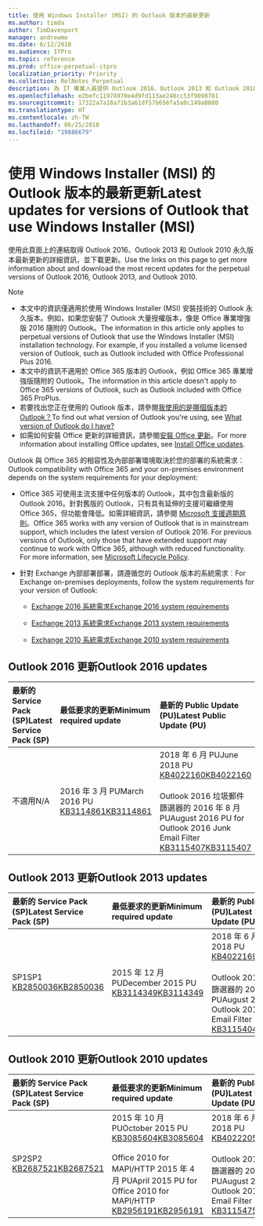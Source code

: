 ```yaml
---
title: 使用 Windows Installer (MSI) 的 Outlook 版本的最新更新
ms.author: timda
author: TimDavenport
manager: andrewmo
ms.date: 6/12/2018
ms.audience: ITPro
ms.topic: reference
ms.prod: office-perpetual-itpro
localization_priority: Priority
ms.collection: RelNotes_Perpetual
description: 為 IT 專業人員提供 Outlook 2016、Outlook 2013 和 Outlook 2010 永久版本的最新更新資訊連結
ms.openlocfilehash: e2befc11978970e4d9fd113ae248cc53f9090781
ms.sourcegitcommit: 17322a7a18a71b3a61df57b656fa5a0c149a8880
ms.translationtype: HT
ms.contentlocale: zh-TW
ms.lasthandoff: 06/25/2018
ms.locfileid: "19886679"
---
```

# <a name="latest-updates-for-versions-of-outlook-that-use-windows-installer-msi"></a><span data-ttu-id="0e14f-103">使用 Windows Installer (MSI) 的 Outlook 版本的最新更新</span><span class="sxs-lookup"><span data-stu-id="0e14f-103">Latest updates for versions of Outlook that use Windows Installer (MSI)</span></span>

<span data-ttu-id="0e14f-104">使用此頁面上的連結取得 Outlook 2016、Outlook 2013 和 Outlook 2010 永久版本最新更新的詳細資訊，並下載更新。</span><span class="sxs-lookup"><span data-stu-id="0e14f-104">Use the links on this page to get more information about and download the most recent updates for the perpetual versions of Outlook 2016, Outlook 2013, and Outlook 2010.</span></span>
  
> [!NOTE]
> - <span data-ttu-id="0e14f-p101">本文中的資訊僅適用於使用 Windows Installer (MSI) 安裝技術的 Outlook 永久版本。例如，如果您安裝了 Outlook 大量授權版本，像是 Office 專業增強版 2016 隨附的 Outlook。</span><span class="sxs-lookup"><span data-stu-id="0e14f-p101">The information in this article only applies to perpetual versions of Outlook that use the Windows Installer (MSI) installation technology. For example, if you installed a volume licensed version of Outlook, such as Outlook included with Office Professional Plus 2016.</span></span>
> - <span data-ttu-id="0e14f-107">本文中的資訊不適用於 Office 365 版本的 Outlook，例如 Office 365 專業增強版隨附的 Outlook。</span><span class="sxs-lookup"><span data-stu-id="0e14f-107">The information in this article doesn't apply to Office 365 versions of Outlook, such as Outlook included with Office 365 ProPlus.</span></span>
> - <span data-ttu-id="0e14f-108">若要找出您正在使用的 Outlook 版本，請參閱[我使用的是哪個版本的 Outlook？](https://support.office.com/article/b3a9568c-edb5-42b9-9825-d48d82b2257c)</span><span class="sxs-lookup"><span data-stu-id="0e14f-108">To find out what version of Outlook you're using, see [What version of Outlook do I have?](https://support.office.com/article/b3a9568c-edb5-42b9-9825-d48d82b2257c)</span></span>
> - <span data-ttu-id="0e14f-109">如需如何安裝 Office 更新的詳細資訊，請參閱[安裝 Office 更新](https://support.office.com/article/2ab296f3-7f03-43a2-8e50-46de917611c5)。</span><span class="sxs-lookup"><span data-stu-id="0e14f-109">For more information about installing Office updates, see [Install Office updates](https://support.office.com/article/2ab296f3-7f03-43a2-8e50-46de917611c5).</span></span> 
  
<span data-ttu-id="0e14f-110">Outlook 與 Office 365 的相容性及內部部署環境取決於您的部署的系統需求︰</span><span class="sxs-lookup"><span data-stu-id="0e14f-110">Outlook compatibility with Office 365 and your on-premises environment depends on the system requirements for your deployment:</span></span>
  
- <span data-ttu-id="0e14f-p102">Office 365 可使用主流支援中任何版本的 Outlook，其中包含最新版的 Outlook 2016。針對舊版的 Outlook，只有具有延伸的支援可繼續使用 Office 365，但功能會降低。如需詳細資訊，請參閱 [Microsoft 支援週期原則](https://support.microsoft.com/lifecycle)。</span><span class="sxs-lookup"><span data-stu-id="0e14f-p102">Office 365 works with any version of Outlook that is in mainstream support, which includes the latest version of Outlook 2016. For previous versions of Outlook, only those that have extended support may continue to work with Office 365, although with reduced functionality. For more information, see [Microsoft Lifecycle Policy](https://support.microsoft.com/lifecycle).</span></span>
    
- <span data-ttu-id="0e14f-114">針對 Exchange 內部部署部署，請遵循您的 Outlook 版本的系統需求︰</span><span class="sxs-lookup"><span data-stu-id="0e14f-114">For Exchange on-premises deployments, follow the system requirements for your version of Outlook:</span></span>
    
  - [<span data-ttu-id="0e14f-115">Exchange 2016 系統需求</span><span class="sxs-lookup"><span data-stu-id="0e14f-115">Exchange 2016 system requirements</span></span>](https://technet.microsoft.com/zh-TW/library/aa996719.aspx)
    
  - [<span data-ttu-id="0e14f-116">Exchange 2013 系統需求</span><span class="sxs-lookup"><span data-stu-id="0e14f-116">Exchange 2013 system requirements</span></span>](https://technet.microsoft.com/zh-TW/library/aa996719%28v=exchg.150%29.aspx)
    
  - [<span data-ttu-id="0e14f-117">Exchange 2010 系統需求</span><span class="sxs-lookup"><span data-stu-id="0e14f-117">Exchange 2010 system requirements</span></span>](https://technet.microsoft.com/zh-TW/library/aa996719%28v=exchg.141%29.aspx)

   
## <a name="outlook-2016-updates"></a><span data-ttu-id="0e14f-118">Outlook 2016 更新</span><span class="sxs-lookup"><span data-stu-id="0e14f-118">Outlook 2016 updates</span></span>

|<span data-ttu-id="0e14f-119">**最新的 Service Pack (SP)**</span><span class="sxs-lookup"><span data-stu-id="0e14f-119">**Latest Service Pack (SP)**</span></span>|<span data-ttu-id="0e14f-120">**最低要求的更新**</span><span class="sxs-lookup"><span data-stu-id="0e14f-120">**Minimum required update**</span></span>|<span data-ttu-id="0e14f-121">**最新的 Public Update (PU)**</span><span class="sxs-lookup"><span data-stu-id="0e14f-121">**Latest Public Update (PU)**</span></span>|
|:-----|:-----|:-----|
|<span data-ttu-id="0e14f-122">不適用</span><span class="sxs-lookup"><span data-stu-id="0e14f-122">N/A</span></span>  <br/> |<span data-ttu-id="0e14f-123">2016 年 3 月 PU</span><span class="sxs-lookup"><span data-stu-id="0e14f-123">March 2016 PU</span></span> <br/>[<span data-ttu-id="0e14f-124">KB3114861</span><span class="sxs-lookup"><span data-stu-id="0e14f-124">KB3114861</span></span>](https://support.microsoft.com/help/3114861) <br/> |<span data-ttu-id="0e14f-125">2018 年 6 月 PU</span><span class="sxs-lookup"><span data-stu-id="0e14f-125">June 2018 PU</span></span> <br/>[<span data-ttu-id="0e14f-126">KB4022160</span><span class="sxs-lookup"><span data-stu-id="0e14f-126">KB4022160</span></span>](https://support.microsoft.com/zh-TW/help/4022160) <br/><br/> <span data-ttu-id="0e14f-127">Outlook 2016 垃圾郵件篩選器的 2016 年 8 月 PU</span><span class="sxs-lookup"><span data-stu-id="0e14f-127">August 2016 PU for Outlook 2016 Junk Email Filter</span></span>  <br/>[<span data-ttu-id="0e14f-128">KB3115407</span><span class="sxs-lookup"><span data-stu-id="0e14f-128">KB3115407</span></span>](https://support.microsoft.com/help/3115407) <br/> |
   
## <a name="outlook-2013-updates"></a><span data-ttu-id="0e14f-129">Outlook 2013 更新</span><span class="sxs-lookup"><span data-stu-id="0e14f-129">Outlook 2013 updates</span></span>

|<span data-ttu-id="0e14f-130">**最新的 Service Pack (SP)**</span><span class="sxs-lookup"><span data-stu-id="0e14f-130">**Latest Service Pack (SP)**</span></span>|<span data-ttu-id="0e14f-131">**最低要求的更新**</span><span class="sxs-lookup"><span data-stu-id="0e14f-131">**Minimum required update**</span></span>|<span data-ttu-id="0e14f-132">**最新的 Public Update (PU)**</span><span class="sxs-lookup"><span data-stu-id="0e14f-132">**Latest Public Update (PU)**</span></span>|
|:-----|:-----|:-----|
|<span data-ttu-id="0e14f-133">SP1</span><span class="sxs-lookup"><span data-stu-id="0e14f-133">SP1</span></span>  <br/>[<span data-ttu-id="0e14f-134">KB2850036</span><span class="sxs-lookup"><span data-stu-id="0e14f-134">KB2850036</span></span>](https://go.microsoft.com/fwlink/p/?LinkId=512538) <br/> |<span data-ttu-id="0e14f-135">2015 年 12 月 PU</span><span class="sxs-lookup"><span data-stu-id="0e14f-135">December 2015 PU</span></span> <br/>[<span data-ttu-id="0e14f-136">KB3114349</span><span class="sxs-lookup"><span data-stu-id="0e14f-136">KB3114349</span></span>](https://support.microsoft.com/kb/3114349) <br/> |<span data-ttu-id="0e14f-137">2018 年 6 月 PU</span><span class="sxs-lookup"><span data-stu-id="0e14f-137">June 2018 PU</span></span> <br/>[<span data-ttu-id="0e14f-138">KB4022169</span><span class="sxs-lookup"><span data-stu-id="0e14f-138">KB4022169</span></span>](https://support.microsoft.com/zh-TW/help/4022169) <br/><br/>  <span data-ttu-id="0e14f-139">Outlook 2013 垃圾郵件篩選器的 2016 年 8 月 PU</span><span class="sxs-lookup"><span data-stu-id="0e14f-139">August 2016 PU for Outlook 2013 Junk Email Filter</span></span> <br/> [<span data-ttu-id="0e14f-140">KB3115404</span><span class="sxs-lookup"><span data-stu-id="0e14f-140">KB3115404</span></span>](https://support.microsoft.com/kb/3115404) <br/> |
   
## <a name="outlook-2010-updates"></a><span data-ttu-id="0e14f-141">Outlook 2010 更新</span><span class="sxs-lookup"><span data-stu-id="0e14f-141">Outlook 2010 updates</span></span>

|<span data-ttu-id="0e14f-142">**最新的 Service Pack (SP)**</span><span class="sxs-lookup"><span data-stu-id="0e14f-142">**Latest Service Pack (SP)**</span></span>|<span data-ttu-id="0e14f-143">**最低要求的更新**</span><span class="sxs-lookup"><span data-stu-id="0e14f-143">**Minimum required update**</span></span>|<span data-ttu-id="0e14f-144">**最新的 Public Update (PU)**</span><span class="sxs-lookup"><span data-stu-id="0e14f-144">**Latest Public Update (PU)**</span></span>|
|:-----|:-----|:-----|
|<span data-ttu-id="0e14f-145">SP2</span><span class="sxs-lookup"><span data-stu-id="0e14f-145">SP2</span></span> <br/>[<span data-ttu-id="0e14f-146">KB2687521</span><span class="sxs-lookup"><span data-stu-id="0e14f-146">KB2687521</span></span>](https://go.microsoft.com/fwlink/p/?LinkId=512542) <br/> |<span data-ttu-id="0e14f-147">2015 年 10 月 PU</span><span class="sxs-lookup"><span data-stu-id="0e14f-147">October 2015 PU</span></span> <br/> [<span data-ttu-id="0e14f-148">KB3085604</span><span class="sxs-lookup"><span data-stu-id="0e14f-148">KB3085604</span></span>](https://support.microsoft.com/kb/3085604) <br/><br/>  <span data-ttu-id="0e14f-149">Office 2010 for MAPI/HTTP 2015 年 4 月 PU</span><span class="sxs-lookup"><span data-stu-id="0e14f-149">April 2015 PU for Office 2010 for MAPI/HTTP</span></span> <br/> [<span data-ttu-id="0e14f-150">KB2956191</span><span class="sxs-lookup"><span data-stu-id="0e14f-150">KB2956191</span></span>](https://support.microsoft.com/zh-TW/help/2956191/april-14-2015-update-for-office-2010-kb2956191) <br/> |<span data-ttu-id="0e14f-151">2018 年 6 月 PU</span><span class="sxs-lookup"><span data-stu-id="0e14f-151">June 2018 PU</span></span> <br/>[<span data-ttu-id="0e14f-152">KB4022205</span><span class="sxs-lookup"><span data-stu-id="0e14f-152">KB4022205</span></span>](https://support.microsoft.com/zh-TW/help/4022205) <br/><br/>  <span data-ttu-id="0e14f-153">Outlook 2010 垃圾郵件篩選器的 2016 年 8 月 PU</span><span class="sxs-lookup"><span data-stu-id="0e14f-153">August 2016 PU for Outlook 2010 Junk Email Filter</span></span> <br/> [<span data-ttu-id="0e14f-154">KB3115475</span><span class="sxs-lookup"><span data-stu-id="0e14f-154">KB3115475</span></span>](https://support.microsoft.com/kb/3115475) <br/> |
   

